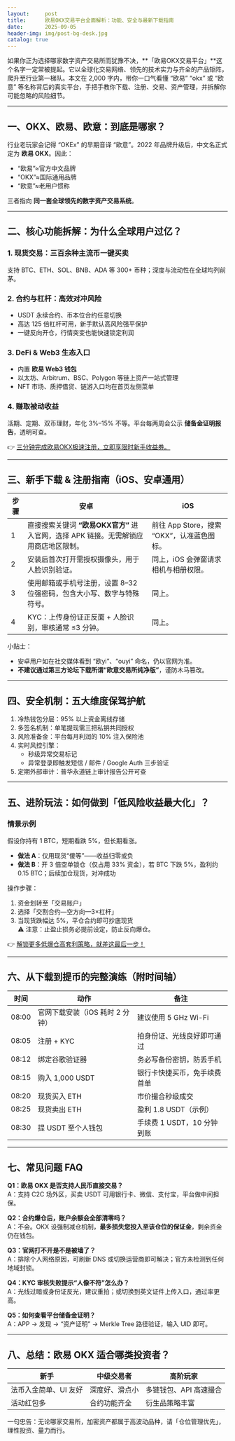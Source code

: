 ```yaml
---
layout:     post
title:      欧易OKX交易平台全面解析：功能、安全与最新下载指南
date:       2025-09-05
header-img: img/post-bg-desk.jpg
catalog: true
---
```


如果你正为选择哪家数字资产交易所而犹豫不决，**「欧易OKX交易平台」**这个名字一定常被提起。它以全球化交易网络、领先的技术实力与齐全的产品矩阵，爬升至行业第一梯队。本文在 2,000 字内，带你一口气看懂 “欧易” “okx” 或 “欧意” 等名称背后的真实平台，手把手教你下载、注册、交易、资产管理，并拆解你可能忽略的风险细节。

---

## 一、OKX、欧易、欧意：到底是哪家？

行业老玩家会记得 “OKEx” 的早期音译 “欧意”。2022 年品牌升级后，中文名正式定为 **欧易 OKX**。因此：

- “欧易”≈官方中文品牌  
- “OKX”≈国际通用品牌  
- “欧意”≈老用户惯称

三者指向 **同一套全球领先的数字资产交易系统**。

---

## 二、核心功能拆解：为什么全球用户过亿？

### 1. 现货交易：三百余种主流币一键买卖  
支持 BTC、ETH、SOL、BNB、ADA 等 300+ 币种；深度与流动性在全球均列前茅。

### 2. 合约与杠杆：高效对冲风险  
- USDT 永续合约、币本位合约任意切换  
- 高达 125 倍杠杆可用，新手默认高风险强平保护  
- 一键反向开仓，行情突变也能快速锁定利润

### 3. DeFi & Web3 生态入口  
- 内置 **欧易 Web3 钱包**  
- 以太坊、Arbitrum、BSC、Polygon 等链上资产一站式管理  
- NFT 市场、质押借贷、链游入口均在首页左侧菜单

### 4. 赚取被动收益  
活期、定期、双币理财，年化 3%–15% 不等。平台每两周会公示 **储备金证明报告**，透明可查。

👉 [三分钟完成欧易OKX极速注册，立即享限时新手收益券。](https://okxdog.com/)

---

## 三、新手下载 & 注册指南（iOS、安卓通用）

| 步骤 | 安卓 | iOS |
|---|---|---|
| 1 | 直接搜索关键词 **“欧易OKX官方”** 进入官网，选择 APK 链接。无需解锁应用商店地区限制。 | 前往 App Store，搜索 “OKX”，认准蓝色图标。 |
| 2 | 安装后首次打开需授权摄像头，用于人脸识别验证。 | 同上，iOS 会弹窗请求相机与相册权限。 |
| 3 | 使用邮箱或手机号注册，设置 8–32 位强密码，包含大小写、数字与特殊符号。 | 同上。 |
| 4 | KYC：上传身份证正反面 + 人脸识别，审核通常 ≤3 分钟。 | 同上。 |

小贴士：  
- 安卓用户如在社交媒体看到 “欧yi”、“ouyi” 命名，仍以官网为准。  
- **不建议通过第三方论坛下载所谓“欧意交易所纯净版”**，谨防木马篡改。

---

## 四、安全机制：五大维度保驾护航

1. 冷热钱包分层：95% 以上资金离线存储  
2. 多签名机制：单笔提现需三把私钥共同授权  
3. 风险准备金：平台每月利润的 10% 注入保险池  
4. 实时风控引擎：  
   - 秒级异常交易标记  
   - 异常登录即触发短信 / 邮件 / Google Auth 三步验证  
5. 定期外部审计：普华永道链上审计报告公开可查

---

## 五、进阶玩法：如何做到「低风险收益最大化」？

### 情景示例  
假设你持有 1 BTC，短期看跌 5%，但长期看涨。  
- **做法 A**：仅用现货“傻等”——收益归零或负  
- **做法 B**：开 3 倍空单锁仓（仅占用 33% 资金），若 BTC 下跌 5%，盈利约 0.15 BTC；后续加仓现货，对冲成功

操作步骤：  
1) 资金划转至「交易账户」  
2) 选择「交割合约—空方向—3×杠杆」  
3) 当现货跌幅达 5%，平仓合约即可抄底现货  
⚠️ 注意：止盈止损务必提前设定，防止反向爆仓。

👉 [解锁更多低爆仓高套利策略，就差这最后一步！](https://okxdog.com/)

---

## 六、从下载到提币的完整演练（附时间轴）

| 时间 | 动作 | 备注 |
|---|---|---|
| 08:00 | 官网下载安装（iOS 耗时 2 分钟） | 建议使用 5 GHz Wi-Fi |
| 08:05 | 注册 + KYC | 拍身份证、光线良好即可通过 |
| 08:12 | 绑定谷歌验证器 | 务必写备份密钥，防丢手机 |
| 08:15 | 购入 1,000 USDT | 银行卡快捷买币，免手续费首单 |
| 08:20 | 现货买入 ETH | 市价撮合秒级成交 |
| 08:25 | 现货卖出 ETH | 盈利 1.8 USDT（示例） |
| 08:30 | 提 USDT 至个人钱包 | 手续费 1 USDT，10 分钟到账 |

---

## 七、常见问题 FAQ

**Q1：欧易 OKX 是否支持人民币直接交易？**  
A：支持 C2C 场外区，买卖 USDT 可用银行卡、微信、支付宝，平台做中间担保。

**Q2：合约爆仓后，账户余额会全部清零吗？**  
A：不会。OKX 设强制减仓机制，**最多损失您投入至该仓位的保证金**，剩余资金仍在钱包。

**Q3：官网打不开是不是被墙了？**  
A：排除个人网络原因，可刷新 DNS 或切换运营商即可解决；官方未检测到任何地域封锁。

**Q4：KYC 审核失败提示“人像不符”怎么办？**  
A：光线过暗或身份证反光，建议重拍；或切换到英文证件上传入口，通过率更高。

**Q5：如何查看平台储备金证明？**  
A：APP → 发现 → “资产证明” → Merkle Tree 路径验证，输入 UID 即可。

---

## 八、总结：欧易 OKX 适合哪类投资者？

| 新手 | 中级交易者 | 高阶玩家 |
|---|---|---|
| 法币入金简单、UI 友好 | 深度好、滑点小 | 多链钱包、API 高速撮合 |
| 活动红包多 | 合约功能齐全 | 衍生品策略丰富 |

一句忠告：无论哪家交易所，加密资产都属于高波动品种，请「仓位管理优先」，理性投资、量力而行。